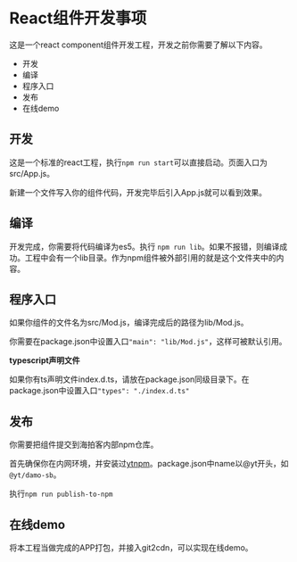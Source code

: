 # React组件开发事项

这是一个react component组件开发工程，开发之前你需要了解以下内容。

- 开发
- 编译
- 程序入口
- 发布
- 在线demo



## 开发

这是一个标准的react工程，执行`npm run start`可以直接启动。页面入口为src/App.js。

新建一个文件写入你的组件代码，开发完毕后引入App.js就可以看到效果。



## 编译

开发完成，你需要将代码编译为es5。执行 `npm run lib`。如果不报错，则编译成功。工程中会有一个lib目录。作为npm组件被外部引用的就是这个文件夹中的内容。



## 程序入口

如果你组件的文件名为src/Mod.js，编译完成后的路径为lib/Mod.js。

你需要在package.json中设置入口`"main": "lib/Mod.js"`，这样可被默认引用。

**typescript声明文件**

如果你有ts声明文件index.d.ts，请放在package.json同级目录下。在package.json中设置入口`"types": "./index.d.ts"`



## 发布

你需要把组件提交到海拍客内部npm仓库。

首先确保你在内网环境，并安装过[ytnpm](https://www.npmjs.com/package/yt-npm)。package.json中name以@yt开头，如`@yt/damo-sb`。

执行`npm run publish-to-npm`



## 在线demo

将本工程当做完成的APP打包，并接入git2cdn，可以实现在线demo。